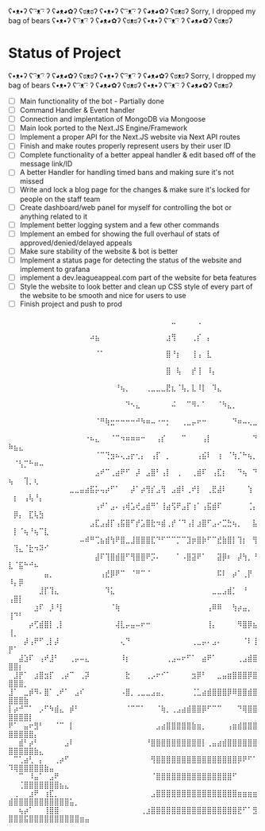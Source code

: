 ʕ•ᴥ•ʔ ʕ ͡·ᴥ ͡· ʔ ʕ◕ᴥ◕✿ʔ ʕಠᴥಠʔ ʕ•ᴥ•ʔ ʕ ͡·ᴥ ͡· ʔ ʕ◕ᴥ◕✿ʔ ʕಠᴥಠʔ Sorry, I dropped my bag of bears ʕ•ᴥ•ʔ ʕ ͡·ᴥ ͡· ʔ ʕ◕ᴥ◕✿ʔ ʕಠᴥಠʔ ʕ•ᴥ•ʔ ʕ ͡·ᴥ ͡· ʔ ʕ◕ᴥ◕✿ʔ ʕಠᴥಠʔ

# Status of Project

ʕ•ᴥ•ʔ ʕ ͡·ᴥ ͡· ʔ ʕ◕ᴥ◕✿ʔ ʕಠᴥಠʔ ʕ•ᴥ•ʔ ʕ ͡·ᴥ ͡· ʔ ʕ◕ᴥ◕✿ʔ ʕಠᴥಠʔ Sorry, I dropped my bag of bears ʕ•ᴥ•ʔ ʕ ͡·ᴥ ͡· ʔ ʕ◕ᴥ◕✿ʔ ʕಠᴥಠʔ ʕ•ᴥ•ʔ ʕ ͡·ᴥ ͡· ʔ ʕ◕ᴥ◕✿ʔ ʕಠᴥಠʔ

- [ ] Main functionality of the bot - Partially done
- [ ] Command Handler & Event handler
- [ ] Connection and implentation of MongoDB via Mongoose
- [ ] Main look ported to the Next.JS Engine/Framework
- [ ] Implement a proper API for the Next.JS website via Next API routes 
- [ ] Finish and make routes properly represent users by their user ID
- [ ] Complete functionality of a better appeal handler & edit based off of the message link/ID
- [ ] A better Handler for handling timed bans and making sure it's not missed
- [ ] Write and lock a blog page for the changes & make sure it's locked for people on the staff team
- [ ] Create dashboard/web panel for myself for controlling the bot or anything related to it
- [ ] Implement better logging system and a few other commands
- [ ] Implement an embed for showing the full overhaul of stats of approved/denied/delayed appeals
- [ ] Make sure stability of the website & bot is better
- [ ] Implement a status page for detecting the status of the website and implement to grafana
- [ ] implement a dev.leagueappeal.com part of the website for beta features
- [ ] Style the website to look better and clean up CSS style of every part of the website to be smooth and nice for users to use
- [ ] Finish project and push to prod

⠀⠀⠀⠀⠀⠀⠀⠀⠀⠀⠀⠀⠀⠀⠀⠀⠀⠀⠀⠀⠀⠀⠀⠀⠀⠀⠀⠀⠀⠀⠀⠀⣀⠀⠀⠀⠀⢀⠀⠀⠀⠀⠀⠀⠀⠀⠀⠀⠀⠀⠀⠀⠀⠀⠀⠀⠀⠀⠀⠀⠀⠀⠀⠀⠀
⠀⠀⠀⠀⠀⠀⠀⠀⠀⠀⠀⠀⠀⠀⠀⠀⠴⣦⠀⠀⠀⠀⠀⠀⠀⠀⠀⠀⠀⠀⠀⣰⢻⠀⠀⠀⢀⡎⠀⡄⠀⠀⠀⠀⠀⠀⠀⠀⠀⠀⠀⠀⠀⠀⠀⠀⠀⠀⠀⠀⠀⠀⠀⠀⠀
⠀⠀⠀⠀⠀⠀⠀⠀⠀⠀⠀⠀⠀⠀⠀⠀⠀⠈⠁⠀⠀⠀⠀⠀⠀⠀⠀⠀⠀⠀⠀⣿⠘⡆⠀⠀⢸⢠⠀⣇⠀⠀⠀⠀⠀⠀⠀⠀⠀⠀⠀⠀⠀⠀⠀⠀⠀⠀⠀⠀⠀⠀⠀⠀⠀
⠀⠀⠀⠀⠀⠀⠀⠀⠀⠀⠀⠀⠀⠀⠀⠀⠀⠀⠀⠀⠀⠀⠀⠀⠀⠀⠀⠀⠀⠀⠀⣿⠀⢧⠀⠀⡞⢸⠀⠸⡄⠀⠀⠀⠀⠀⠀⠀⠀⠀⠀⠀⠀⠀⠀⠀⠀⠀⠀⠀⠀⠀⠀⠀⠀
⠀⠀⠀⠀⠀⠀⠀⠀⠀⠀⠀⠀⠀⠀⠀⠀⠀⠀⠀⠀⠀⠘⢦⡀⠀⠀⠀⢀⣀⣀⣀⣟⣆⠈⢧⡀⣇⠸⡇⠀⠹⣄⠀⠀⠀⠀⠀⠀⠀⠀⠀⠀⠀⠀⠀⠀⠀⠀⠀⠀⠀⠀⠀⠀⠀
⠀⠀⠀⠀⠀⠀⠀⠀⠀⠀⠀⠀⠀⠀⠀⠀⠀⠀⠀⠀⠀⠀⠀⠙⠢⣄⠀⠀⠀⠀⠀⠀⠬⠀⠀⠉⠻⠄⠁⠀⠀⠈⠳⣄⡀⠀⠀⠀⠀⠀⠀⠀⠀⠀⠀⠀⠀⠀⠀⠀⠀⠀⠀⠀⠀
⠀⠀⠀⠀⠀⠀⠀⠀⠀⠀⠀⠀⠀⠀⠀⠀⠀⠈⠛⢷⣒⠒⠒⠒⠒⠚⠳⠶⠤⠐⠒⡂⠀⠀⢀⣀⡤⠖⠒⠀⠀⠀⠀⠀⠙⠶⠤⢄⣀⠀⠀⠀⠀⠀⠀⠀⠀⠀⠀⠀⠀⠀⠀⠀⠀
⠀⠀⠀⠀⠀⠀⠀⠀⠀⠀⠀⠀⠀⠀⠀⠐⠦⣄⠀⠀⠈⠉⠲⠶⠶⠶⠒⠀⠀⢠⡎⠀⠀⠀⠉⠀⠀⠀⢠⡇⠀⠀⠀⠀⠀⠀⠀⠀⠙⠷⣦⣄⠀⠀⠀⠀⠀⠀⠀⠀⠀⠀⠀⠀⠀
⠀⠀⠀⠀⠀⠀⠀⠀⠀⠀⠀⠀⠀⠀⠀⠀⠀⠈⠉⢙⣲⠦⢄⣠⡖⢂⡄⠀⢠⡏⠀⡀⠀⠀⠀⠀⠀⢠⣮⠇⠀⢰⠀⠈⢳⡈⠓⢦⡀⠀⠈⢣⡉⠓⠶⠤⠀⠀⠀⠀⠀⠀⠀⠀⠀
⠀⠀⠀⠀⠀⠀⠀⠀⠀⠀⠀⠀⠀⠀⠀⠀⠀⣠⠞⠉⢀⣴⠟⠋⠀⡼⠀⣠⣿⠃⢠⡇⠀⢀⠀⠀⢀⣾⠏⠀⢠⣏⡆⠀⠀⠙⢦⠀⠙⢦⠀⠀⢹⡀⢆⠀⠀⠀⠀⠀⠀⠀⠀⠀⠀
⠀⠀⠀⠀⠀⠀⠀⠀⠀⠀⠀⠀⣀⣀⣤⣴⣯⡥⢤⡴⠋⠁⠀⠀⡼⠁⡴⢻⡎⣠⢻⠀⣠⣾⠇⢀⠞⡇⠀⢀⣟⣼⠇⠀⠀⠀⠀⢱⠀⠀⡆⠀⢠⢧⠘⡄⠀⠀⠀⠀⠀⠀⠀⠀⠀
⠀⠀⠀⠀⠀⠀⠀⠀⠀⠀⠀⠀⠀⠀⠀⠀⠀⢠⠞⠁⣠⠄⢠⢾⣡⢞⣠⣾⠛⠁⢸⣴⢫⠟⣠⡏⢰⠁⢠⣯⣾⠏⠀⠀⠀⠀⠀⢈⡄⠀⡿⡄⠀⣏⢧⣳⠀⠀⠀⠀⠀⠀⠀⠀⠀
⠀⠀⠀⠀⠀⠀⠀⠀⠀⠀⠀⠀⠀⠀⠀⠀⣠⣏⣠⣼⡏⢠⣯⣿⠋⡞⣡⣿⣗⠲⣾⢀⡞⠈⠙⢠⡇⣰⣿⠋⣠⠔⣉⣓⢦⡀⠀⠀⣧⠀⡇⠈⢦⠘⢦⠉⣇⠀⠀⠀⠀⠀⠀⠀⠀
⠀⠀⠀⠀⠀⠀⠀⠀⠀⠀⠀⠀⠀⠀⠤⠾⠛⢉⣦⣾⢳⠟⣿⣀⣸⣿⣿⣿⣏⠙⠋⠉⠉⡉⠉⣹⡶⣿⡷⠋⠉⣞⣷⣿⡇⢹⡆⠀⢻⠀⢹⣄⠈⣗⠲⠽⠊⠀⠀⠀⠀⠀⠀⠀⠀
⠀⠀⠀⠀⠀⠀⠀⠀⠀⠀⠀⠀⠀⠀⠀⠀⠀⣼⠏⢹⣿⣾⣿⠋⢻⣿⣿⠟⡩⠄⠀⠀⠀⠁⠠⣿⣽⠟⠁⠀⠀⣽⡿⠆⠀⡼⢳⡀⠘⣇⠈⣯⠓⠚⠦⠀⠀⠀⠀⠀⠀⠀⠀⠀⠀
⠀⠀⠀⠀⠀⠀⠀⣤⡀⠀⠀⠀⠀⠀⠀⠀⠀⠀⢠⣞⡿⠟⠉⠀⠈⠛⠉⠈⠀⠀⠀⠀⠀⠀⠀⠀⠀⠀⠀⠀⠀⠯⠇⠀⡴⠁⢀⡟⠀⠸⡄⡿⠀⠀⠀⠀⠀⠀⠀⠀⠀⠀⠀⠀⠀
⠀⠀⠀⠀⠀⠀⣸⡏⢹⣄⠀⠀⠀⠀⠀⠀⠀⠀⠀⠹⣅⠀⠀⠀⠀⠀⠀⠀⠀⠀⠀⠀⠀⠀⠀⠀⠀⠀⠀⠀⣀⣀⣠⣾⡁⠀⠘⠀⠀⢠⣿⡇⠀⠀⠀⠀⠀⠀⠀⠀⠀⠀⠀⠀⠀
⠀⠀⠀⠀⠀⣰⠏⠀⡸⠘⡇⠀⠀⠀⠀⠀⠀⠀⠀⠀⠈⢷⠀⠀⠀⠀⠀⠀⠀⠀⠀⠀⠀⠀⠀⠀⠀⠀⠀⢠⠿⠿⠀⠀⢳⡴⣤⡀⠀⢸⠙⠃⠀⠀⠀⠀⠀⠀⠀⠀⠀⠀⠀⠀⠀
⠀⠀⠀⠀⡴⢋⣾⣿⡇⢀⡇⠀⠀⠀⠀⠀⠀⠀⠀⠀⠀⢼⣇⡤⣤⠤⠖⠒⠀⠀⠀⠀⠀⠀⠀⠀⠀⠀⠀⢸⡄⠀⠀⠀⠀⠻⣿⡿⣦⢸⡀⠀⠀⠀⠀⠀⠀⠀⠀⠀⠀⠀⠀⠀⠀
⠀⠀⠀⡼⢠⠟⠋⢀⡇⡼⠀⠀⠀⠀⠀⠀⠀⠀⠀⠀⠀⠀⢄⠙⠀⠀⠀⠀⠀⠀⠀⠀⠀⠀⠀⠀⢀⣀⡤⠄⣠⠄⠀⠀⠀⠀⠈⠇⢸⡟⠁⠀⠀⠀⠀⠀⠀⠀⠀⠀⠀⠀⠀⠀⠀
⠀⠀⣼⣱⠏⠀⢠⠞⣸⠃⠀⠀⢀⡤⠤⣄⠀⠀⠀⠀⠀⠀⠸⡆⠀⠀⠀⠀⠀⠀⠀⢀⣠⠤⠖⠋⠁⠀⣴⠟⠁⠀⠀⠀⠀⢀⣠⣾⣿⣿⣿⡆⠀⠀⠀⠀⠀⠀⠀⠀⠀⠀⠀⠀⠀
⠀⣸⡟⠁⠀⣰⣿⣲⡏⠀⢀⡴⠉⠀⢀⡽⠀⠀⠀⠀⠀⠀⠀⣗⠀⠀⠀⢀⡠⠖⠊⠁⠀⠀⠀⠀⣲⡿⠃⠀⠀⣀⣤⣶⣿⣿⣿⡿⣿⣿⣿⣿⡀⠀⠀⠀⠀⠀⠀⠀⠀⠀⠀⠀⠀
⣸⠁⠀⣀⡾⠻⠄⣿⠁⢀⠞⠁⠀⣠⠎⠀⠀⠀⠀⠀⠀⠀⠠⣿⡀⢀⣀⣀⣠⣤⡀⠀⠀⠀⠀⠀⢈⣁⣴⣾⣿⣿⣿⡿⠿⣿⣿⣾⣿⣿⣿⣿⣷⠀⠀⠀⠀⠀⠀⠀⠀⠀⠀⠀⠀
⡇⡴⠚⠉⠁⠀⡠⠋⠳⣾⣄⠀⡾⠃⠀⠀⠀⠀⠀⠀⠀⠀⠀⠈⠉⠉⠁⠀⠀⠈⢷⡀⢀⣠⣴⣾⣿⣿⡿⠋⠉⠉⠀⠀⠀⠙⢿⣿⣿⣿⣿⣿⣿⡇⠀⠀⠀⠀⠀⠀⠀⠀⠀⠀⠀
⠟⠁⠀⣤⠖⣻⠃⠀⠀⠈⠉⠀⡇⠀⠀⠀⠀⠀⠀⠀⠀⠀⠀⠀⠀⠀⠀⠀⠀⣠⣴⣿⣿⣿⣿⣿⣷⣶⡀⠀⠀⠀⠀⢠⣶⣾⣿⣿⣿⣿⣿⣿⣿⣿⡄⠀⠀⠀⠀⠀⠀⠀⠀⠀⠀
⠀⠀⣾⠃⡴⠃⠀⠀⠀⠀⠀⣠⠇⠀⠀⠀⠀⠀⠀⠀⠀⠀⠀⠀⠀⠀⠀⠘⣿⣿⣿⣿⣿⣿⣿⣿⣿⣿⡇⢀⣤⣴⣾⣿⣿⣿⣿⣿⣿⣿⣿⣿⣿⣿⣷⣄⠀⠀⠀⠀⠀⠀⠀⠀⠀
⠀⠉⢁⣴⢃⠀⡄⠀⠀⢀⡴⠋⠀⠀⠀⠀⠀⠀⠀⠀⠀⠀⠀⠀⠀⠀⠀⠀⢻⣿⣿⣿⣿⣿⣿⣿⣿⣿⣿⣿⣿⣿⣿⣿⣿⡿⠟⠋⠁⠹⢿⣿⣿⣿⣿⣿⣷⣤⠀⠀⠀⠀⠀⠀⠀
⠀⠀⠉⠀⠸⣤⠁⠀⣠⠟⠀⠀⠀⠀⠀⠀⠀⠀⠀⠀⠀⠀⠀⠀⠀⠀⠀⠀⠈⣿⣿⣿⣿⣿⣿⣿⣿⣿⣿⣿⣿⣿⣿⣿⠋⠀⠀⠀⠀⠀⠀⢈⣿⣿⣿⣿⣿⣿⣿⣦⣄⠀⠀⠀⠀
⠀⢀⠀⠀⣰⠟⠀⢰⣏⡀⠀⠀⠀⠀⠀⠀⠀⠀⠀⠀⠀⠀⠀⠀⠀⠀⠀⠀⣠⣿⣿⣿⣿⣿⣿⣿⣿⣿⣿⣿⣿⣿⣿⣿⣿⣶⣶⣶⣶⣾⣿⣿⣿⣿⣿⣿⣿⣿⣿⣿⣿⣥⡀⠀⠀
⠀⠀⢦⡴⠁⠀⠀⢸⣿⣿⠀⠀⠀⠀⠀⠀⠀⠀⠀⠀⠀⠀⠀⠀⠀⠀⢀⣰⣿⣿⣿⣿⣿⣿⣿⣿⣿⣿⣿⣿⣿⣿⣿⣿⣿⣟⠋⠁⣻⣿⣿⣿⣯⣿⣿⣿⣿⣿⣿⣿⣿⣿⣿⣶⣤